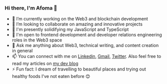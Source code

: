 ### Hi there, I'm Afoma 👋


- 🔭 I’m currently working on the Web3 and blockchain development
- 👯 I’m looking to collaborate on amazing and innovative projects
- 🌱 I'm presently solidifying my JavaScript and TypeScript
- 🤔 I'm open to frontend development and developer relations engineering roles in the Web3 space
- 💬 Ask me anything about Web3, technical writing, and content creation in general
- 📫 You can connect with me on [Linkedin](https://www.linkedin.com/in/afomaorji/), [Gmail](https://antoinetteorji@gmail.com/), [Twitter](https://twitter.com/afoma_orji). Also feel free to read my articles on [my dev blog](https://afy.afomaorji.com)
- ⚡ Fun fact: I dream of travelling to beautiful places and trying out healthy foods I've not eaten before 😊
